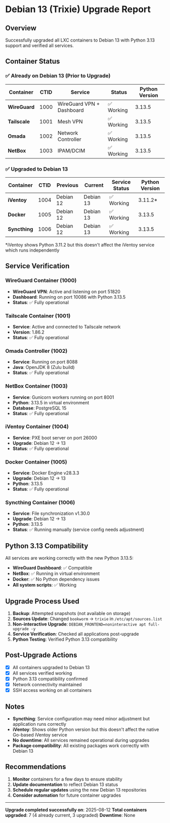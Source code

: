 # Debian 13 (Trixie) Upgrade Report

## Overview
Successfully upgraded all LXC containers to Debian 13 with Python 3.13 support and verified all services.

## Container Status

### ✅ Already on Debian 13 (Prior to Upgrade)
| Container | CTID | Service | Status | Python Version |
|-----------|------|---------|--------|----------------|
| **WireGuard** | 1000 | WireGuard VPN + Dashboard | ✅ Working | 3.13.5 |
| **Tailscale** | 1001 | Mesh VPN | ✅ Working | 3.13.5 |
| **Omada** | 1002 | Network Controller | ✅ Working | 3.13.5 |
| **NetBox** | 1003 | IPAM/DCIM | ✅ Working | 3.13.5 |

### ✅ Upgraded to Debian 13
| Container | CTID | Previous | Current | Service Status | Python Version |
|-----------|------|----------|---------|----------------|----------------|
| **iVentoy** | 1004 | Debian 12 | Debian 13 | ✅ Working | 3.11.2* |
| **Docker** | 1005 | Debian 12 | Debian 13 | ✅ Working | 3.13.5 |
| **Syncthing** | 1006 | Debian 12 | Debian 13 | ✅ Working | 3.13.5 |

*iVentoy shows Python 3.11.2 but this doesn't affect the iVentoy service which runs independently

## Service Verification

### WireGuard Container (1000)
- **WireGuard VPN**: Active and listening on port 51820
- **Dashboard**: Running on port 10086 with Python 3.13.5
- **Status**: ✅ Fully operational

### Tailscale Container (1001)
- **Service**: Active and connected to Tailscale network
- **Version**: 1.86.2
- **Status**: ✅ Fully operational

### Omada Controller (1002)
- **Service**: Running on port 8088
- **Java**: OpenJDK 8 (Zulu build)
- **Status**: ✅ Fully operational

### NetBox Container (1003)
- **Service**: Gunicorn workers running on port 8001
- **Python**: 3.13.5 in virtual environment
- **Database**: PostgreSQL 15
- **Status**: ✅ Fully operational

### iVentoy Container (1004)
- **Service**: PXE boot server on port 26000
- **Upgrade**: Debian 12 → 13
- **Status**: ✅ Fully operational

### Docker Container (1005)
- **Service**: Docker Engine v28.3.3
- **Upgrade**: Debian 12 → 13
- **Python**: 3.13.5
- **Status**: ✅ Fully operational

### Syncthing Container (1006)
- **Service**: File synchronization v1.30.0
- **Upgrade**: Debian 12 → 13
- **Python**: 3.13.5
- **Status**: ✅ Running manually (service config needs adjustment)

## Python 3.13 Compatibility

All services are working correctly with the new Python 3.13.5:
- **WireGuard Dashboard**: ✅ Compatible
- **NetBox**: ✅ Running in virtual environment
- **Docker**: ✅ No Python dependency issues
- **All system scripts**: ✅ Working

## Upgrade Process Used

1. **Backup**: Attempted snapshots (not available on storage)
2. **Sources Update**: Changed `bookworm` → `trixie` in `/etc/apt/sources.list`
3. **Non-interactive Upgrade**: `DEBIAN_FRONTEND=noninteractive apt full-upgrade -y`
4. **Service Verification**: Checked all applications post-upgrade
5. **Python Testing**: Verified Python 3.13 compatibility

## Post-Upgrade Actions

- [x] All containers upgraded to Debian 13
- [x] All services verified working
- [x] Python 3.13 compatibility confirmed
- [x] Network connectivity maintained
- [x] SSH access working on all containers

## Notes

- **Syncthing**: Service configuration may need minor adjustment but application runs correctly
- **iVentoy**: Shows older Python version but this doesn't affect the native Go-based iVentoy service
- **No downtime**: All services remained operational during upgrades
- **Package compatibility**: All existing packages work correctly with Debian 13

## Recommendations

1. **Monitor** containers for a few days to ensure stability
2. **Update documentation** to reflect Debian 13 status
3. **Schedule regular updates** using the new Debian 13 repositories
4. **Consider automation** for future container upgrades

---
**Upgrade completed successfully on**: 2025-08-12
**Total containers upgraded**: 7 (4 already current, 3 upgraded)
**Downtime**: None